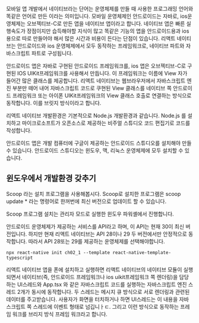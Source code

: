 모바일 앱 개발에서 네이티브라는 단어는 운영체제를 만들 때 사용한 프로그래밍 언어와 똑같은 언어로 만든 이라는 의미입니다. 모바일 운영체제인 안드로이드는 자바로, ios운영체제는 오브젝티브-C로 만든 앱을 네이티브 앱이라고 합니다. 네이티브 앱은 빠른 실행속도가 장점이지만 습득해야할 지식이 많고 똑같은 기능의 앱을 안드로이드용과 ios 용으로 따로 만들어야 해서 많은 시간과 비용이 든다는 단점이 있습니다. 리액트 네이티브는 안드로이드와 ios 운영체제에서 모두 동작하는 프레임워크로, 네이티브 파트와 자바스크립트 파트로 구성됩니다.

안드로이드 앱은 자바로 구현된 안드로이드 프레임워크를, ios 앱은 오브젝티브-C로 구현된 IOS UIKit프레임워크를 사용해서 만듭니다. 이 프레임워크는 이름에 View 자가 들어간 많은 클래스를 제공합니다. 리액트 네이티브는 웹브라우저에서 자바스크립트 엔진 부분만 떼어 내어 자바스크립트 코드로 쿠현된 View 클래스를 네이티브 쪽 안드로이드 프레임워크 또는 아이폰 UIKit프레임워크의 View 클래스 호출로 연결하는 방식으로 동작합니다. 이를 브릿지 방식이라고 합니다.

리액트 네이티브 개발환경은 기본적으로 Node.js 개발환경과 같습니다. Node.js 를 설치하고 마이크로소프트가 오픈소스로 제공하는 비주얼 스튜디오 코드 편집기로 코드를 작성합니다. 

안드로이드 앱은 개발 컴퓨터에 구글이 제공하는 안드로이드 스튜디오를 설치해야 만들 수 있습니다. 안드로이드 스튜디오는 윈도우, 맥, 리눅스 운영체제에 모두 설치할 수 있습니다. 

## 윈도우에서 개발환경 갖추기

Scoop 라는 설치 프로그램을 사용해봅시다. Scoop로 설치한 프로그램은 scoop update * 라는 명령어로 한꺼번에 최신 버전으로 업데이트 할 수 있습니다. 

Scoop 프로그램 설치는 관리자 모드로 실행한 윈도우 파워셸에서 진행합니다.

안드로이드 운영체제가 제공하는 서비스를 API라고 하며, 이 API는 현재 30이 최신 버전입니다. 하지만 현재 리액트 네이티브는 API 28이나 29  두 버전에서만 안정적으로 동작합니다. 따라서 API 28또는 29를 제공하는 운영체제를 선택해야합니다. 

```
npx react-native init ch02_1 --template react-native-template-typescript
```




리액트 네이티브 앱을 폰에 설치하고 실행하면 리액트 네이티브의 네이티브 모듈이 실행되면서 네이티브(즉, 안드로이드 프레임워크나 ios uikit프레임워크 쪽 렌더링)을 담당하는 UI스레드와 App.tsx 와 같은 자바스크립트 코드를 실행하는 자바스크립트 엔진 스레드 2개가 동시에 동작합니다. 두 스레드는 메시지 큐 방식으로 서로 렌더링과 관련된 데이터를 주고받습니다. 사용자가 화면을 터치하거나 하면 UI스레드는 이 내용을 자바스크립트 쪽 스레드에 이벤트 형태로 넘깁니ㅏㄷ. 그리고 이런 방식으로 동작하는 프레임 워크를 브리지 방식 프레임 워크라고 합니다.


